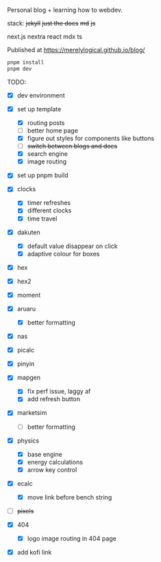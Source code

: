 Personal blog + learning how to webdev.

stack:
~~jekyll~~
~~just the docs~~
~~md~~
~~js~~

next.js
nextra
react
mdx
ts

Published at https://merelylogical.github.io/blog/

```bash
pnpm install
pnpm dev
```

TODO:

- [x] dev environment
- [x] set up template
  - [x] routing posts
  - [ ] better home page
  - [x] figure out styles for components like buttons
  - [ ] ~~switch between blogs and docs~~
  - [x] search engine
  - [x] image routing
- [x] set up pnpm build
- [x] clocks
  - [x] timer refreshes
  - [x] different clocks
  - [x] time travel
- [x] dakuten
  - [x] default value disappear on click
  - [x] adaptive colour for boxes
- [x] hex
- [x] hex2
- [x] moment
- [x] aruaru
  - [x] better formatting
- [x] nas
- [x] picalc
- [x] pinyin
- [x] mapgen
  - [x] fix perf issue, laggy af
  - [x] add refresh button
- [x] marketsim
  - [ ] better formatting
- [x] physics
  - [x] base engine
  - [x] energy calculations
  - [x] arrow key control
- [x] ecalc
  - [x] move link before bench string
- [ ] ~~pixels~~
- [x] 404
  - [x] logo image routing in 404 page
- [x] add kofi link

